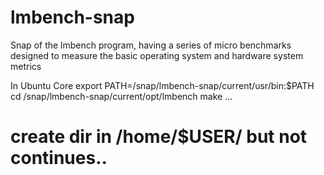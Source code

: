 # lmbench-snap
Snap of the lmbench program, having a series of micro benchmarks designed to measure the basic operating system and hardware system metrics


In Ubuntu Core
export PATH=/snap/lmbench-snap/current/usr/bin:$PATH 
cd /snap/lmbench-snap/current/opt/lmbench
make ...


# create dir in /home/$USER/ but not continues..
